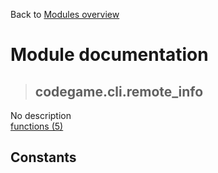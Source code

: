 Back to [Modules overview](https://github.com/pyrustic/codegame/blob/master/docs/modules/README.md)
  
# Module documentation
>## codegame.cli.remote\_info
No description
<br>
[functions (5)](https://github.com/pyrustic/codegame/blob/master/docs/modules/content/codegame.cli.remote_info/functions.md)


## Constants
```python

```

